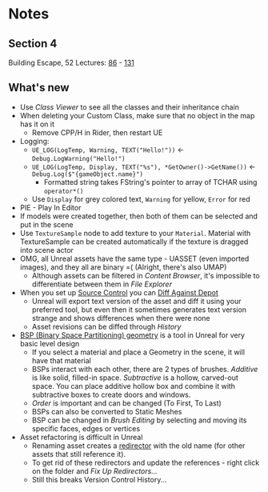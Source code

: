 # Notes
## Section 4
Building Escape, 52 Lectures: [86](https://www.udemy.com/course/unrealcourse/learn/lecture/16901268) - [131](https://www.udemy.com/course/unrealcourse/learn/lecture/17707454)

## What's new
- Use _Class Viewer_ to see all the classes and their inheritance chain
- When deleting your Custom Class, make sure that no object in the map has it on it
  - Remove CPP/H in Rider, then restart UE
- Logging:
  - `UE_LOG(LogTemp, Warning, TEXT("Hello!"))` <- `Debug.LogWarning("Hello!")`
  - `UE_LOG(LogTemp, Display, TEXT("%s"), *GetOwner()->GetName())` <- `Debug.Log($"{gameObject.name}")`
    - Formatted string takes FString's pointer to array of TCHAR using `operator*()`
  - Use `Display` for grey colored text, `Warning` for yellow, `Error` for red
- PIE - Play In Editor
- If models were created together, then both of them can be selected and put in the scene
- Use `TextureSample` node to add texture to your `Material`. Material with TextureSample can be created automatically if the texture is dragged into scene actor
- OMG, all Unreal assets have the same type - UASSET (even imported images), and they all are binary =( (Alright, there's also UMAP)
  - Although assets can be filtered in _Content Browser_, it's impossible to differentiate between them in _File Explorer_
- When you set up [Source Control](https://docs.unrealengine.com/4.27/en-US/Basics/SourceControl/) you can [Diff Against Depot](https://www.unrealengine.com/en-US/blog/diffing-unreal-assets)
  - Unreal will export text version of the asset and diff it using your preferred tool, but even then it sometimes generates text version strange and shows differences when there were none
  - Asset revisions can be diffed through _History_
- [BSP (Binary Space Partitioning) geometry](https://docs.unrealengine.com/4.27/en-US/Basics/Actors/Brushes/) is a tool in Unreal for very basic level design
  - If you select a material and place a Geometry in the scene, it will have that material
  - BSPs interact with each other, there are 2 types of brushes. _Additive_ is like solid, filled-in space. _Subtractive_ is a hollow, carved-out space. You can place additive hollow box and combine it with subtractive boxes to create doors and windows.
  - _Order_ is important and can be changed (To First, To Last)
  - BSPs can also be converted to Static Meshes
  - BSP can be changed in _Brush Editing_ by selecting and moving its specific faces, edges or vertices
- Asset refactoring is difficult in Unreal
  - Renaming asset creates a [redirector](https://docs.unrealengine.com/4.27/en-US/ProductionPipelines/Redirectors/) with the old name (for other assets that still reference it).
  - To get rid of these redirectors and update the references - right click on the folder and _Fix Up Redirectors..._
  - Still this breaks Version Control History...
